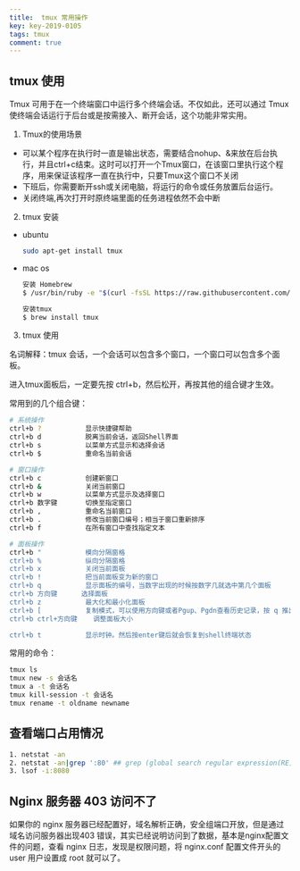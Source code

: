 ```yaml
---
title:  tmux 常用操作
key: key-2019-0105
tags: tmux
comment: true
---
```


## tmux 使用

Tmux 可用于在一个终端窗口中运行多个终端会话。不仅如此，还可以通过 Tmux 使终端会话运行于后台或是按需接入、断开会话，这个功能非常实用。

1. Tmux的使用场景
- 可以某个程序在执行时一直是输出状态，需要结合nohup、&来放在后台执行，并且ctrl+c结束。这时可以打开一个Tmux窗口，在该窗口里执行这个程序，用来保证该程序一直在执行中，只要Tmux这个窗口不关闭
- 下班后，你需要断开ssh或关闭电脑，将运行的命令或任务放置后台运行。
- 关闭终端,再次打开时原终端里面的任务进程依然不会中断

2. tmux 安装

- ubuntu 
    ```sh
    sudo apt-get install tmux
    ```
- mac os
    ```sh
    安装 Homebrew
    $ /usr/bin/ruby -e "$(curl -fsSL https://raw.githubusercontent.com/Homebrew/install/master/install)"
    
    安装tmux
    $ brew install tmux
    ```

3. tmux 使用

名词解释：tmux 会话，一个会话可以包含多个窗口，一个窗口可以包含多个面板。

进入tmux面板后，一定要先按 ctrl+b，然后松开，再按其他的组合键才生效。

常用到的几个组合键：
```sh
# 系统操作
ctrl+b ?           显示快捷键帮助
ctrl+b d           脱离当前会话，返回Shell界面
ctrl+b s           以菜单方式显示和选择会话
ctrl+b $           重命名当前会话

# 窗口操作
ctrl+b c           创建新窗口
ctrl+b &           关闭当前窗口
ctrl+b w           以菜单方式显示及选择窗口
ctrl+b 数字键       切换至指定窗口
ctrl+b ,           重命名当前窗口
ctrl+b .           修改当前窗口编号；相当于窗口重新排序
ctrl+b f           在所有窗口中查找指定文本

# 面板操作
ctrl+b "           模向分隔窗格
ctrl+b %           纵向分隔窗格
ctrl+b x           关闭当前面板
ctrl+b !           把当前面板变为新的窗口
ctrl+b q           显示面板的编号，当数字出现的时候按数字几就选中第几个面板
ctrl+b 方向键      选择面板
ctrl+b z           最大化和最小化面板
ctrl+b [           复制模式，可以使用方向键或者Pgup、Pgdn查看历史记录，按 q 推出
ctrl+b ctrl+方向键    调整面板大小

ctrl+b t           显示时钟。然后按enter键后就会恢复到shell终端状态
```

常用的命令：
```sh
tmux ls
tmux new -s 会话名
tmux a -t 会话名
tmux kill-session -t 会话名
tmux rename -t oldname newname
```

## 查看端口占用情况
```sh
1. netstat -an
2. netstat -an|grep ':80' ## grep (global search regular expression(RE) and print out the line,全面搜索正则表达式并把行打印出来)是一种强大的文本搜索工具，它能使用正则表达式搜索文本，并把匹配的行打印出来。
3. lsof -i:8080
```

## Nginx 服务器 403 访问不了

如果你的 nginx 服务器已经配置好，域名解析正确，安全组端口开放，但是通过域名访问服务器出现403 错误，其实已经说明访问到了数据，基本是nginx配置文件的问题，查看 nginx 日志，发现是权限问题，将 nginx.conf 配置文件开头的 user 用户设置成 root 就可以了。
